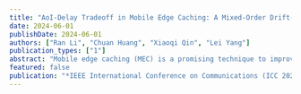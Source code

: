 ```yaml
---
title: "AoI-Delay Tradeoff in Mobile Edge Caching: A Mixed-Order Drift-Plus-Penalty Method"
date: 2024-06-01
publishDate: 2024-06-01
authors: ["Ran Li", "Chuan Huang", "Xiaoqi Qin", "Lei Yang"]
publication_types: ["1"]
abstract: "Mobile edge caching (MEC) is a promising technique to improve the quality of service (QoS) for mobile users (MU) by bringing data to the network edge. However, optimizing the crucial QoS aspects of message freshness and service promptness, measured by age of information (AoI) and service delay, respectively, entails a tradeoff due to their competition for shared edge resources. This paper investigates this tradeoff by formulating their weighted sum minimization as a sequential decision-making problem, incorporating high-dimensional, discrete-valued, and linearly constrained design variables. First, to assess the feasibility of the considered problem, we characterize the corresponding achievable region by deriving its superset with the rate stability theorem and its subset with a novel stochastic policy, and develop a sufficient condition for the existence of solutions. Next, to efficiently solve this problem, we propose a mixed-order drift-plus-penalty algorithm by jointly considering the linear and quadratic Lyapunov drift and then optimizing them with dynamic programming (DP). Finally, by leveraging the Lyapunov optimization technique, we demonstrate that the proposed algorithm achieves an O(1/V) versus O(V) tradeoff for the average AoI and average service delay."
featured: false
publication: "*IEEE International Conference on Communications (ICC 2024)*"
---
```


